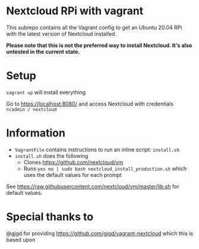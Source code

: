 # Nextcloud RPi with vagrant
This subrepo contains all the Vagrant config to get an Ubuntu 20.04 RPi with the latest version of Nextcloud installed.

**Please note that this is __not__ the preferred way to install Nextcloud. It's also untested in the current state.**

# Setup
`vagrant up` will install everything

Go to [https://localhost:8080/](https://localhost:8080/) and access Nextcloud with credentials `ncadmin / nextcloud`

# Information
- `VagrantFile` contains instructions to run an inline script: `install.sh`
- `install.sh` does the following
    - Clones https://github.com/nextcloud/vm
    - Runs `yes no | sudo bash nextcloud_install_production.sh` which uses the default values for each prompt

See https://raw.githubusercontent.com/nextcloud/vm/master/lib.sh for default values.

# Special thanks to
@gjgd for providing https://github.com/gjgd/vagrant-nextcloud which this is based upon

